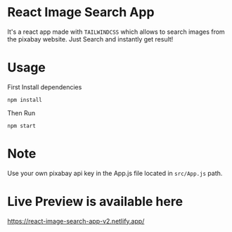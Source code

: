 # React Image Search App

It's a react app made with `TAILWINDCSS` which allows to search images from the pixabay website. Just Search and instantly get result!

# Usage

First Install dependencies

`npm install`

Then Run

`npm start`

# Note 

Use your own pixabay api key in the App.js file located in `src/App.js` path.

# Live Preview is available here

https://react-image-search-app-v2.netlify.app/
